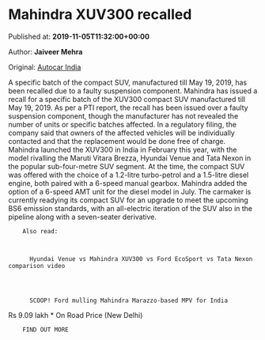 
# Mahindra XUV300 recalled

Published at: **2019-11-05T11:32:00+00:00**

Author: **Jaiveer Mehra**

Original: [Autocar India](https://www.autocarindia.com/car-news/mahindra-xuv300-recalled-414752)

A specific batch of the compact SUV, manufactured till May 19, 2019, has been recalled due to a faulty suspension component.
Mahindra has issued a recall for a specific batch of the XUV300 compact SUV manufactured till May 19, 2019. As per a PTI report, the recall has been issued over a faulty suspension component, though the manufacturer has not revealed the number of units or specific batches affected.
In a regulatory filing, the company said that owners of the affected vehicles will be individually contacted and that the replacement would be done free of charge.
Mahindra launched the XUV300 in India in February this year, with the model rivalling the Maruti Vitara Brezza, Hyundai Venue and Tata Nexon in the popular sub-four-metre SUV segment. At the time, the compact SUV was offered with the choice of a 1.2-litre turbo-petrol and a 1.5-litre diesel engine, both paired with a 6-speed manual gearbox. Mahindra added the option of a 6-speed AMT unit for the diesel model in July.
The carmaker is currently readying its compact SUV for an upgrade to meet the upcoming BS6 emission standards, with an all-electric iteration of the SUV also in the pipeline along with a seven-seater derivative.

        Also read:
      

        
          Hyundai Venue vs Mahindra XUV300 vs Ford EcoSport vs Tata Nexon comparison video
        
      

        
          SCOOP! Ford mulling Mahindra Marazzo-based MPV for India
        
      
Rs 9.09 lakh * On Road Price (New Delhi)

        FIND OUT MORE
      
